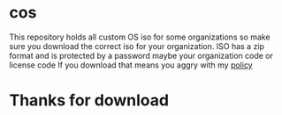 # cos
This repository holds all custom OS iso for some organizations so make sure you download the correct iso for your organization.
ISO has a zip  format and is protected by a password maybe your organization code or license code
If you download that means you aggry with my [policy](https://github.com/mr-tuhin/cos/blob/main/policy.md)
# Thanks for download
